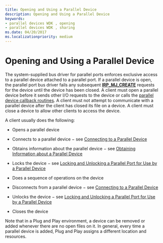 ```yaml
---
title: Opening and Using a Parallel Device
description: Opening and Using a Parallel Device
keywords:
- parallel devices WDK , opening
- parallel devices WDK , sharing
ms.date: 04/20/2017
ms.localizationpriority: medium
---
```


# Opening and Using a Parallel Device





The system-supplied bus driver for parallel ports enforces exclusive access to a parallel device attached to a parallel port. If a parallel device is open, the parallel port bus driver fails any subsequent [**IRP\_MJ\_CREATE**](/previous-versions/ff544131(v=vs.85)) requests for the device until the device has been closed. A client must open a parallel device before it sends other I/O requests to the device or calls the [parallel device callback routines](/windows-hardware/drivers/ddi/index). A client must not attempt to communicate with a parallel device after the client has closed its file on a device. A client must close a device to allow other clients to access the device.

A client usually does the following:

-   Opens a parallel device

-   Connects to a parallel device − see [Connecting to a Parallel Device](connecting-to-a-parallel-device.md)

-   Obtains information about the parallel device − see [Obtaining Information about a Parallel Device](obtaining-information-about-a-parallel-device.md)

-   Locks the device − see [Locking and Unlocking a Parallel Port for Use by a Parallel Device](locking-and-unlocking-a-parallel-port-for-use-by-a-parallel-device.md)

-   Does a sequence of operations on the device

-   Disconnects from a parallel device − see [Connecting to a Parallel Device](connecting-to-a-parallel-device.md)

-   Unlocks the device − see [Locking and Unlocking a Parallel Port for Use by a Parallel Device](locking-and-unlocking-a-parallel-port-for-use-by-a-parallel-device.md)

-   Closes the device

Note that in a Plug and Play environment, a device can be removed or added whenever there are no open files on it. In general, every time a parallel device is added, Plug and Play assigns a different location and resources.

 

